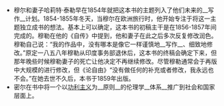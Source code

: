 - 穆尔和妻子哈莉特·泰勒早在1854年就把这本书的主题列入了他们未来的__写作__计划。1854-1855年冬天，当穆尔在欧洲旅行时，他开始专注于将这一主题独立成书的想法。基本上可以确定，这本书的初稿主干是在1856-1857年间完成的。穆勒在他的《自传》中提到，他和妻子在此之后多次反复修改润色。穆勒自己说：“我的作品中，没有哪本是像它一样谨慎地__写作__、细致地修改。”原定一八五八年穆勒从印度事务部退休后，这本书的终稿会确定下来，但那年晚些时候穆勒妻子的死亡让他决定不再继续修改。尽管穆勒通常会于再版中大规模的进行修改，但《论自由》“没有做任何的补充或者修改，我永远也不会。”在她去世不久后，本书于1859年出版。
- 密尔在书中将一个以[功利主义](https://zh.wikipedia.org/wiki/%E5%8A%9F%E5%88%A9%E4%B8%BB%E4%B9%89)为__原则__的伦理学__体系__推广到社会和国家层面上。
